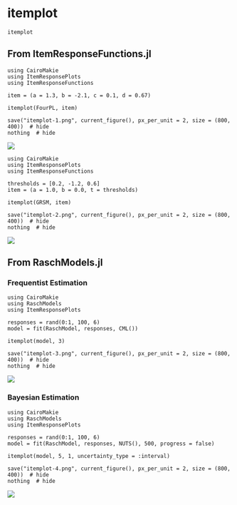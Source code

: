 # itemplot
```@docs; canonical=false
itemplot
```

## From ItemResponseFunctions.jl
```@example itemplot-1
using CairoMakie
using ItemResponsePlots
using ItemResponseFunctions

item = (a = 1.3, b = -2.1, c = 0.1, d = 0.67)

itemplot(FourPL, item)

save("itemplot-1.png", current_figure(), px_per_unit = 2, size = (800, 400))  # hide
nothing  # hide
```

![](itemplot-1.png)

```@example itemplot-2
using CairoMakie
using ItemResponsePlots
using ItemResponseFunctions

thresholds = [0.2, -1.2, 0.6]
item = (a = 1.0, b = 0.0, t = thresholds)

itemplot(GRSM, item)

save("itemplot-2.png", current_figure(), px_per_unit = 2, size = (800, 400))  # hide
nothing  # hide
```

![](itemplot-2.png)

## From RaschModels.jl
### Frequentist Estimation
```@example itemplot-3
using CairoMakie
using RaschModels
using ItemResponsePlots

responses = rand(0:1, 100, 6)
model = fit(RaschModel, responses, CML())

itemplot(model, 3)

save("itemplot-3.png", current_figure(), px_per_unit = 2, size = (800, 400))  # hide
nothing  # hide
```

![](itemplot-3.png)

### Bayesian Estimation
```@example itemplot-4
using CairoMakie
using RaschModels
using ItemResponsePlots

responses = rand(0:1, 100, 6)
model = fit(RaschModel, responses, NUTS(), 500, progress = false)

itemplot(model, 5, 1, uncertainty_type = :interval)

save("itemplot-4.png", current_figure(), px_per_unit = 2, size = (800, 400))  # hide
nothing  # hide
```

![](itemplot-4.png)
